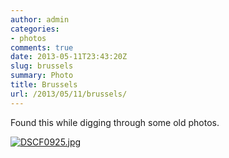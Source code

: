 ```yaml
---
author: admin
categories:
- photos
comments: true
date: 2013-05-11T23:43:20Z
slug: brussels
summary: Photo
title: Brussels
url: /2013/05/11/brussels/
---
```


Found this while digging through some old photos.

[![DSCF0925.jpg](https://farm8.staticflickr.com/7394/8729206759_b5c581e91b_h.jpg)](https://www.flickr.com/photos/riteshkumarsinha/8729206759)


